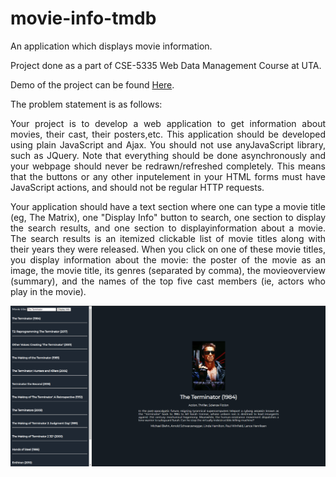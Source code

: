 # movie-info-tmdb
An application which displays movie information.

Project done as a part of CSE-5335 Web Data Management Course at UTA.

Demo of the project can be found <a href="https://movie-info-tmdb.herokuapp.com/" target="_blank">Here</a>.

The problem statement is as follows:

<p align="justify">Your project is to develop a web application to get information about movies, their cast, their posters,etc. This application should be developed using plain JavaScript and Ajax. You should not use anyJavaScript library, such as JQuery. Note that everything should be done asynchronously and your webpage should never be redrawn/refreshed completely. This means that the buttons or any other inputelement in your HTML forms must have JavaScript actions, and should not be regular HTTP requests.</p>
<p align="justify">Your application should have a text section where one can type a movie title (eg, The Matrix), one "Display Info" button to search, one section to display the search results, and one section to displayinformation about a movie. The search results is an itemized clickable list of movie titles along with their years they were released. When you click on one of these movie titles, you display information about the movie: the poster of the movie as an image, the movie title, its genres (separated by comma), the movieoverview (summary), and the names of the top five cast members (ie, actors who play in the movie).</p>

<img src="https://github.com/c-deshpande/movie-info-tmdb/blob/master/img/demo.PNG" alt="demo"/>
